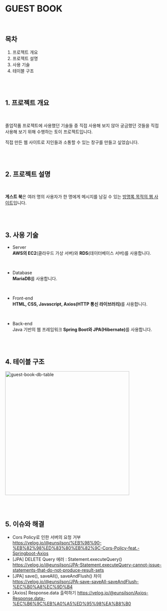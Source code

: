 # GUEST BOOK
<br>

## <b>목차</b>
1. 프로젝트 개요
2. 프로젝트 설명
3. 사용 기술
4. 테이블 구조

<br>
<br>

## <b>1. 프로젝트 개요</b>
<br>
<p>졸업작품 프로젝트에 사용했던 기술들 중 직접 사용해 보지 않아 궁금했던 것들을 직접 사용해 보기 위해 수행하는 토이 프로젝트입니다.</p>
<p>직접 만든 웹 사이트로 지인들과 소통할 수 있는 창구를 만들고 싶었습니다.</p>
<br><br>

## <b>2. 프로젝트 설명</b>
<br>
<p><b>게스트 북</b>은 여러 명의 사용자가 한 명에게 메시지를 남길 수 있는 <u>방명록 목적의 웹 사이트</u>입니다.</p>
<br><br>

## <b>3. 사용 기술</b>

+ Server  
<b>AWS의 EC2</b>(클라우드 가상 서버)와 <b>RDS</b>(데이터베이스 서버)를 사용합니다.

<br>

+ Database  
<b>MariaDB</b>를 사용합니다.

<br>

+ Front-end  
<b>HTML, CSS, Javascript, Axios(HTTP 통신 라이브러리)</b>를 사용합니다.

<br>

+ Back-end  
Java 기반의 웹 프레임워크 <b>Spring Boot와 JPA(Hibernate)</b>를 사용합니다.

<br><br>

## <b>4. 테이블 구조</b>
<img width="399" alt="guest-book-db-table" src="https://user-images.githubusercontent.com/46162801/173296869-10d053a7-cfae-4fdc-a1b3-24b8e918acc4.png">

<br><br>

## <b>5. 이슈와 해결</b>
* Cors Policy로 인한 서버의 요청 거부<br>https://velog.io/@eunsilson/%EB%98%90-%EB%82%98%ED%83%80%EB%82%9C-Cors-Policy-feat.-Springboot-Axios
* [JPA] DELETE Query 에러 : Statement.executeQuery()<br>https://velog.io/@eunsilson/JPA-Statement.executeQuery-cannot-issue-statements-that-do-not-produce-result-sets
* [JPA] save(), saveAll(), saveAndFlush() 차이<br>https://velog.io/@eunsilson/JPA-save-saveAll-saveAndFlush-%EC%B0%A8%EC%9D%B4
* [Axios] Response.data 출력하기 https://velog.io/@eunsilson/Axios-Response.data-%EC%B6%9C%EB%A0%A5%ED%95%98%EA%B8%B0
